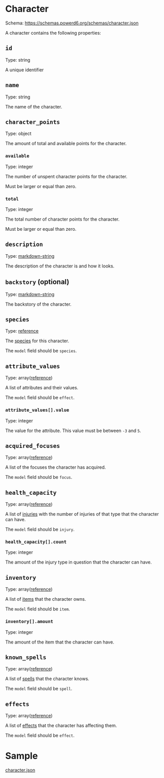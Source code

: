 # Character

Schema: https://schemas.powerd6.org/schemas/character.json

A character contains the following properties:

## `id`

Type: string

A unique identifier

## `name`

Type: string

The name of the character.

## `character_points`

Type: object

The amount of total and available points for the character.

### `available`

Type: integer

The number of unspent character points for the character.

Must be larger or equal than zero.

### `total`

Type: integer

The total number of character points for the character.

Must be larger or equal than zero.

## `description`

Type: [markdown-string](markdown-string.md)

The description of the character is and how it looks.

## `backstory` (optional)

Type: [markdown-string](markdown-string.md)

The backstory of the character.

## `species`

Type: [reference](reference.md)

The [species](species.md) for this character.

The `model` field should be `species`.

## `attribute_values`

Type: array([reference](reference.md))

A list of attributes and their values.

The `model` field should be `effect`.

### `attribute_values[].value`

Type: integer

The value for the attribute. This value must be between `-3` and `5`.

## `acquired_focuses`

Type: array([reference](reference.md))

A list of the focuses the character has acquired.

The `model` field should be `focus`.

## `health_capacity`

Type: array([reference](reference.md))

A list of [injuries](injury.md) with the number of injuries of that type that the character can have.

The `model` field should be `injury`.

### `health_capacity[].count`

Type: integer

The amount of the injury type in question that the character can have.

## `inventory`

Type: array([reference](reference.md))

A list of [items](item.md) that the character owns.

The `model` field should be `item`.

### `inventory[].amount`

Type: integer

The amount of the item that the character can have.

## `known_spells`

Type: array([reference](reference.md))

A list of [spells](spell.md) that the character knows.

The `model` field should be `spell`.

## `effects`

Type: array([reference](reference.md))

A list of [effects](effect.md) that the character has affecting them.

The `model` field should be `effect`.

# Sample

[character.json](examples/character.json ':include :type=code')